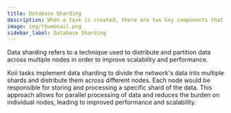 ```yaml
---
title: Database Sharding
description: When a task is created, there are two key components that must be uploaded to the Koii Network to initiate the task.
image: img/thumbnail.png
sidebar_label: Database Sharding
---
```


Data sharding refers to a technique used to distribute and partition data across multiple nodes in order to improve scalability and performance.

Koii tasks implement data sharding to divide the network's data into multiple shards and distribute them across different nodes. Each node would be responsible for storing and processing a specific shard of the data. This approach allows for parallel processing of data and reduces the burden on individual nodes, leading to improved performance and scalability.